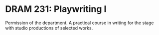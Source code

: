 # DRAM 231: Playwriting I

Permission of the department. A practical course in writing for the stage with studio productions of selected works.